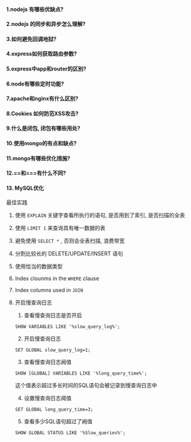 #### 1.nodejs 有哪些优缺点?

#### 2.nodejs 的同步和异步怎么理解?

#### 3.如何避免回调地狱?

#### 4.express如何获取路由参数?

#### 5.express中app和router的区别?

#### 6.node有哪些定时功能?

#### 7.apache和nginx有什么区别?

#### 8.Cookies 如何防范XSS攻击?

#### 9.什么是闭包, 闭包有哪些用处?

#### 10.使用mongo的有点和缺点?

#### 11.mongo有哪些优化措施?

#### 12.==和===有什么不同?

#### 13. MySQL优化

最佳实践

1. 使用 `EXPLAIN` 关键字查看所执行的语句, 是否用到了索引, 是否扫描的全表

2. 使用 `LIMIT 1` 来查询具有唯一数据的表

3. 避免使用 `SELECT *` , 否则会全表扫描, 浪费带宽

4. 分割比较长的 DELETE/UPDATE/INSERT 语句

5. 使用恰当的数据类型

6. Index clounms in the `WHERE` clause

7. Index columns used in `JOIN`

8. 开启慢查询日志

   1) 查看慢查询日志是否开启

   ```shell
   SHOW VARIABLES LIKE '%slow_query_log%';
   ```

   2) 开启慢查询日志

   ```shell
   SET GLOBAL slow_query_log=1;
   ```

   3) 查看慢查询日志阙值

   ```shell
   SHOW [GLOBAL] VARIABLES LIKE '%long_query_time%';
   ```

   这个值表示超过多长时间的SQL语句会被记录到慢查询日志中

   4) 设置慢查询日志阈值

   ```shell
   SET GLOBAL long_query_time=3;
   ```

   5) 查看多少SQL语句超过了阙值

   ```shell
   SHOW GLOBAL STATUS LIKE '%Slow_queries%';
   ```






